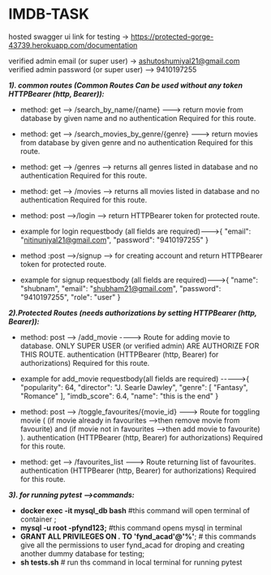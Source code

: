 # IMDB-TASK

hosted swagger ui link for testing -> https://protected-gorge-43739.herokuapp.com/documentation

verified admin email (or super user) -> ashutoshumiyal21@gmail.com
verified admin password (or super user) --> 9410197255


***1). common routes (Common Routes Can be used without any token HTTPBearer (http, Bearer)):***

* method: get --> /search_by_name/{name} ---> return movie from database by given name and no authentication Required for this route.
    
* method:  get --> /search_movies_by_genre/{genre} ---> return movies from database by given genre and no authentication Required for this route.
    
* method:  get --> /genres --> returns all genres listed in database and no authentication Required for this route.
    
* method: get --> /movies --> returns all movies listed in database and no authentication Required for this route.
    
* method: post -->/login --> return HTTPBearer token for protected route. 
* example for login requestbody (all fields are required)--->{
                                                     "email": "nitinuniyal21@gmail.com",
                                                      "password": "9410197255"
                                                      }
                                                      
* method :post -->/signup --> for creating account and return  HTTPBearer token for protected route.
* example for signup requestbody (all fields are required)--->{
                                                    "name": "shubnam",
                                                   "email": "shubham21@gmail.com",
                                                    "password": "9410197255",
                                                    "role": "user"
                                                      }
                   
    

***2).Protected Routes (needs authorizations by setting HTTPBearer (http, Bearer)):***

* method: post --> /add_movie ----> Route for adding movie to database. ONLY SUPER USER (or verified admin) ARE AUTHORIZE FOR THIS ROUTE. authentication (HTTPBearer (http, Bearer) for authorizations) Required for this route.
* example for add_movie requestbody(all fields are required)  ----->{
                                                           "popularity": 64,
                                                           "director": "J. Searle Dawley",
                                                             "genre": [
                                                                         "Fantasy",
                                                                          "Romance"
                                                                       ],
                                                          "imdb_score": 6.4,
                                                          "name": "this is the end"
                                                            }
                                    
    
* method: post --> /toggle_favourites/{movie_id} ---> Route for toggling movie ( (if movie already in favourites -->then remove movie from favourite) and (if movie not in favourites -->then add movie to favourite) ). authentication (HTTPBearer (http, Bearer) for authorizations) Required for this route.
     
* method: get --> /favourites_list ---> Route returning list of favourites. authentication (HTTPBearer (http, Bearer) for authorizations) Required for this route.
    
    
    
    
***3). for running pytest -->commands:***
* **docker exec -it mysql_db bash** #this command will open terminal of container ;
* **mysql -u root -pfynd123;** #this command opens mysql in terminal
* **GRANT ALL PRIVILEGES ON *.* TO 'fynd_acad'@'%'**; # this commands give all the permissions to user fynd_acad for droping and creating another              dummy database for testing;
* **sh tests.sh** # run ths command in local terminal for running pytest
    
    
    
    
    
 
    
    
    
    
    
    
